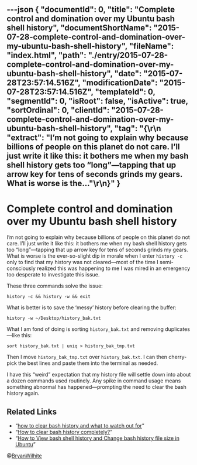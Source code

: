---json
{
  "documentId": 0,
  "title": "Complete control and domination over my Ubuntu bash shell history",
  "documentShortName": "2015-07-28-complete-control-and-domination-over-my-ubuntu-bash-shell-history",
  "fileName": "index.html",
  "path": "./entry/2015-07-28-complete-control-and-domination-over-my-ubuntu-bash-shell-history",
  "date": "2015-07-28T23:57:14.516Z",
  "modificationDate": "2015-07-28T23:57:14.516Z",
  "templateId": 0,
  "segmentId": 0,
  "isRoot": false,
  "isActive": true,
  "sortOrdinal": 0,
  "clientId": "2015-07-28-complete-control-and-domination-over-my-ubuntu-bash-shell-history",
  "tag": "{\r\n  \"extract\": \"I’m not going to explain why because billions of people on this planet do not care. I’ll just write it like this: it bothers me when my bash shell history gets too “long”—tapping that up arrow key for tens of seconds grinds my gears. What is worse is the...\"\r\n}"
}
---

# Complete control and domination over my Ubuntu bash shell history

I’m not going to explain why because billions of people on this planet do not care. I’ll just write it like this: it bothers me when my bash shell history gets too “long”—tapping that up arrow key for tens of seconds grinds my gears. What is worse is the ever-so-slight dip in morale when I enter `history -c` only to find that my history was not cleared—most of the time I semi-consciously realized this was happening to me I was mired in an emergency too desperate to investigate this issue.

These three commands solve the issue:

```console
history -c && history -w && exit
```

What is better is to save the ‘messy’ history before clearing the buffer:

```console
history -w ~/Desktop/history_bak.txt
```

What I am fond of doing is sorting `history_bak.txt` and removing duplicates—like this:

```console
sort history_bak.txt | uniq > history_bak_tmp.txt
```

Then I move `history_bak_tmp.txt` over `history_bak.txt`. I can then cherry-pick the best lines and paste them into the terminal as needed.

I have this “weird” expectation that my history file will settle down into about a dozen commands used routinely. Any spike in command usage means something abnormal has happened—prompting the need to clear the bash history again.

## Related Links

* “[how to clear bash history and what to watch out for](http://www.giannistsakiris.com/2007/09/13/how-to-clear-bash-history-and-what-to-watch-out-for/)”
* “[How to clear bash history completely?](http://askubuntu.com/questions/191999/how-to-clear-bash-history-completely/331655)”
* “[How to View bash shell history and Change bash history file size in Ubuntu](http://www.ubuntugeek.com/how-to-view-bash-shell-history-and-change-bash-history-file-size-in-ubuntu.html)”

@[BryanWilhite](https://twitter.com/BryanWilhite)
